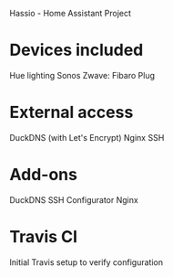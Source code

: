 Hassio - Home Assistant Project

# Devices included
Hue lighting
Sonos
Zwave:
  Fibaro Plug

# External access
DuckDNS (with Let's Encrypt)
Nginx
SSH

# Add-ons
DuckDNS
SSH
Configurator
Nginx

# Travis CI
Initial Travis setup to verify configuration
